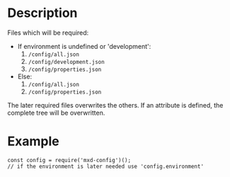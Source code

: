 # Description

Files which will be required:

* If environment is undefined or 'development':
    1. `/config/all.json`
    2. `/config/development.json`
    3. `/config/properties.json`
* Else:
    1. `/config/all.json`
    2. `/config/properties.json`
  
The later required files overwrites the others. If an attribute is defined, the complete tree will be overwritten.

# Example

```
const config = require('mxd-config')();
// if the environment is later needed use 'config.environment' 
```

